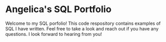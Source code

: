 # Angelica's SQL Portfolio

Welcome to my SQL porfolio! This code respository contains examples of SQL I have written. Feel free to take a look and reach out if you have any questions.
I look forward to hearing from you!
